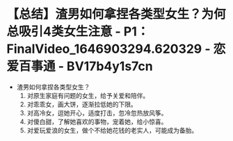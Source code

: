 # 【总结】渣男如何拿捏各类型女生？为何总吸引4类女生注意 - P1：FinalVideo_1646903294.620329 - 恋爱百事通 - BV17b4y1s7cn

-   渣男如何拿捏各类型女生？
    1.  对原生家庭有问题的女生，给予关爱和陪伴。
    2.  对乖乖女，画大饼，逐渐拉低她的下限。
    3.  对高冷女，逗她开心，适度打击，忽冷忽热放风筝。
    4.  对傻白甜，了解她喜欢的事物，宠着她，给小惊喜。
    5.  对爱玩爱浪的女生，做个不给她花钱的老实人，可能成为备胎。